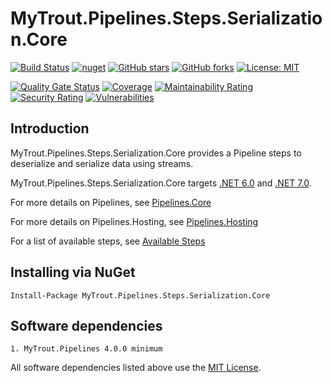 # MyTrout.Pipelines.Steps.Serialization.Core

[![Build Status](https://github.com/mytrout/Pipelines/actions/workflows/build-pipelines-steps-serialization.core.yaml/badge.svg)](https://github.com/mytrout/Pipelines/actions/workflows/build-pipelines-steps-serialization-core.yaml)
[![nuget](https://buildstats.info/nuget/MyTrout.Pipelines.Steps.Serialization.Core?includePreReleases=true)](https://www.nuget.org/packages/MyTrout.Pipelines.Steps.Serialization.Core/)
[![GitHub stars](https://img.shields.io/github/stars/mytrout/Pipelines.svg)](https://github.com/mytrout/Pipelines/stargazers)
[![GitHub forks](https://img.shields.io/github/forks/mytrout/Pipelines.svg)](https://github.com/mytrout/Pipelines/network)
[![License: MIT](https://img.shields.io/github/license/mytrout/Pipelines.svg)](https://licenses.nuget.org/MIT)

[![Quality Gate Status](https://sonarcloud.io/api/project_badges/measure?project=Pipelines.Steps.Serialization.Core&metric=alert_status)](https://sonarcloud.io/dashboard?id=Pipelines.Steps.Serialization.Core)
[![Coverage](https://sonarcloud.io/api/project_badges/measure?project=Pipelines.Steps.Serialization.Core&metric=coverage)](https://sonarcloud.io/dashboard?id=Pipelines.Steps.Serialization.Core)
[![Maintainability Rating](https://sonarcloud.io/api/project_badges/measure?project=Pipelines.Steps.Serialization.Core&metric=sqale_rating)](https://sonarcloud.io/dashboard?id=Pipelines.Steps.Serialization.Core)
[![Security Rating](https://sonarcloud.io/api/project_badges/measure?project=Pipelines.Steps.Serialization.Core&metric=security_rating)](https://sonarcloud.io/dashboard?id=Pipelines.Steps.Serialization.Core)
[![Vulnerabilities](https://sonarcloud.io/api/project_badges/measure?project=Pipelines.Steps.Serialization.Core&metric=vulnerabilities)](https://sonarcloud.io/dashboard?id=Pipelines.Steps.Serialization.Core)

## Introduction

MyTrout.Pipelines.Steps.Serialization.Core provides a Pipeline steps to deserialize and serialize data using streams.

MyTrout.Pipelines.Steps.Serialization.Core targets [.NET 6.0](https://dotnet.microsoft.com/download/dotnet/6.0) and [.NET 7.0](https://dotnet.microsoft.com/download/dotnet/7.0).

For more details on Pipelines, see [Pipelines.Core](../../Core/README.md)

For more details on Pipelines.Hosting, see [Pipelines.Hosting](../../Hosting/README.md)

For a list of available steps, see [Available Steps](../../README.md)

## Installing via NuGet

    Install-Package MyTrout.Pipelines.Steps.Serialization.Core

## Software dependencies

    1. MyTrout.Pipelines 4.0.0 minimum

All software dependencies listed above use the [MIT License](https://licenses.nuget.org/MIT).
